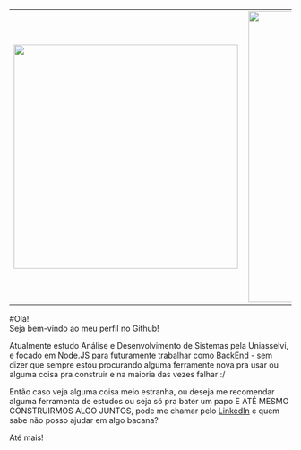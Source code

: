 <center>
<table>
    <tr>
         <td><img width="400px" align="left" src="https://github-readme-stats.vercel.app/api/top-langs/?username=Boulkien&hide=html&layout=compact&theme=buefy" /></td>
        <td><img width="520px" align="left" src="https://github-readme-stats.vercel.app/api?username=Boulkien&theme=buefy"/></td>
    </tr>
</table>
</center>

#Olá! <br>Seja bem-vindo ao meu perfil no Github!

Atualmente estudo Análise e Desenvolvimento de Sistemas pela Uniasselvi, e focado em Node.JS para futuramente trabalhar como BackEnd - 
sem dizer que sempre estou procurando alguma ferramente nova pra usar ou alguma coisa pra construir e na maioria das vezes falhar :/ 

Então caso veja alguma coisa meio estranha, ou deseja me recomendar alguma ferramenta de estudos ou seja só pra bater um papo E ATÉ MESMO CONSTRUIRMOS ALGO JUNTOS, pode me chamar pelo <a href="https://www.linkedin.com/in/francorreyes/">LinkedIn</a> e quem sabe não posso ajudar em algo bacana? 

Até mais!
